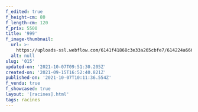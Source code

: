 ```yaml
---
f_edited: true
f_height-cm: 80
f_length-cm: 120
f_prix: 5500
title: '999'
f_image-thumbnail:
  url: >-
    https://uploads-ssl.webflow.com/6141f41868c3e33a265cbfe7/614224a6668ae50ec34b2bf7_015.jpg
  alt: null
slug: '015'
updated-on: '2021-10-07T09:51:30.205Z'
created-on: '2021-09-15T16:52:40.821Z'
published-on: '2021-10-07T10:11:36.554Z'
f_vendu: true
f_showcased: true
layout: '[racines].html'
tags: racines
---
```



